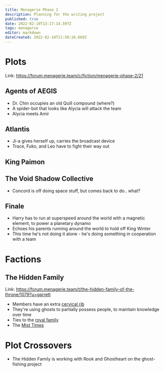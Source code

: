 ```yaml
---
title: Menagerie Phase 2
description: Planning for the writing project
published: true
date: 2022-02-10T13:17:14.597Z
tags: menagerie
editor: markdown
dateCreated: 2022-02-10T11:50:26.669Z
---
```


# Plots

Link: https://forum.menagerie.team/c/fiction/menagerie-phase-2/21

## Agents of AEGIS

* Dr. Chin occupies an old Quill compound (where?)
* A spider-bot that looks like Alycia will attack the team
* Alycia meets Amir

## Atlantis

* Ji-a gives herself up, carries the broadcast device
* Trace, Fuko, and Leo have to fight their way out

## King Paimon

## The Void Shadow Collective

* Concord is off doing space stuff, but comes back to do.. what?

## Finale

* Harry has to run at superspeed around the world with a magnetic element, to power a planetary dynamo
* Echoes his parents running around the world to hold off King Winter
* This time he's not doing it alone - he's doing something in cooperation with a team

# Factions

## The Hidden Family

Link: https://forum.menagerie.team/t/the-hidden-family-of-the-throne/1079?u=garrett

* Members have an extra [cervical rib](https://en.wikipedia.org/wiki/Cervical_rib)
* They're using ghosts to partially possess people, to maintain knowledge over time
* Ties to the [royal family](https://en.wikipedia.org/wiki/History_of_Iceland#Iceland_under_Norwegian_and_Danish_kings_(1262%E2%80%931944))
* The [Mist Times](https://en.wikipedia.org/wiki/Laki#Consequences_in_Iceland)

# Plot Crossovers

* The Hidden Family is working with Rook and Ghostheart on the ghost-fishing project
